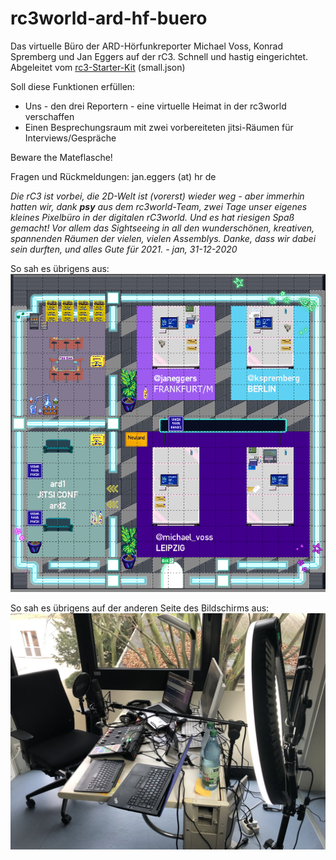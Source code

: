 # rc3world-ard-hf-buero
Das virtuelle Büro der ARD-Hörfunkreporter Michael Voss, Konrad Spremberg und Jan Eggers auf der rC3. Schnell und hastig eingerichtet. Abgeleitet vom [rc3-Starter-Kit](https://git.cccv.de/rc3/world-map-starterkit) (small.json)

Soll diese Funktionen erfüllen: 
- Uns - den drei Reportern - eine virtuelle Heimat in der rc3world verschaffen
- Einen Besprechungsraum mit zwei vorbereiteten jitsi-Räumen für Interviews/Gespräche

Beware the Mateflasche!

Fragen und Rückmeldungen: jan.eggers (at) hr de

*Die rC3 ist vorbei, die 2D-Welt ist (vorerst) wieder weg - aber immerhin hatten wir, dank **psy** aus dem rc3world-Team, zwei Tage unser eigenes kleines Pixelbüro in der digitalen rC3world. Und es hat riesigen Spaß gemacht! Vor allem das Sightseeing in all den wunderschönen, kreativen, spannenden Räumen der vielen, vielen Assemblys. Danke, dass wir dabei sein durften, und alles Gute für 2021. - jan, 31-12-2020*


So sah es übrigens aus: 
![Bild1](https://raw.githubusercontent.com/untergeekDE/rc3world-ard-hf-buero/main/rc3world-ard.png "Screenshot ARD-Raum in der rc3world")

So sah es übrigens auf der anderen Seite des Bildschirms aus: 
![Bild](https://raw.githubusercontent.com/untergeekDE/rc3world-ard-hf-buero/main/real-world-screenshot.jpg "Der Schreibtisch des Reporters während der rc3world")
